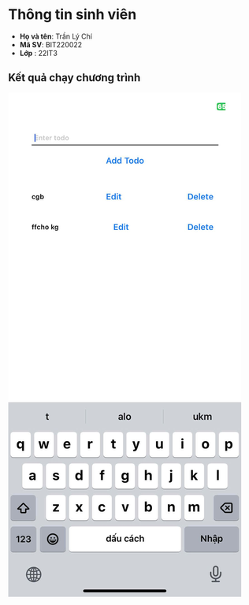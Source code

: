 # Thông tin sinh viên

- **Họ và tên**: Trần Lý Chí
- **Mã SV**: BIT220022
- **Lớp** : 22IT3
## Kết quả chạy chương trình
![alt text](image.png)